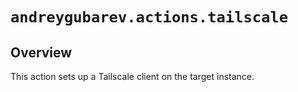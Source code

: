 # `andreygubarev.actions.tailscale`

## Overview

This action sets up a Tailscale client on the target instance.
